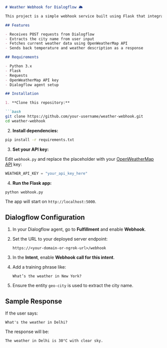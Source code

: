 
````markdown
# Weather Webhook for Dialogflow 🌦️

This project is a simple webhook service built using Flask that integrates Dialogflow with the OpenWeatherMap API to provide real-time weather updates for a given city.

## Features

- Receives POST requests from Dialogflow
- Extracts the city name from user input
- Fetches current weather data using OpenWeatherMap API
- Sends back temperature and weather description as a response

## Requirements

- Python 3.x
- Flask
- Requests
- OpenWeatherMap API key
- Dialogflow agent setup

## Installation

1. **Clone this repository:**

```bash
git clone https://github.com/your-username/weather-webhook.git
cd weather-webhook
````

2. **Install dependencies:**

```bash
pip install -r requirements.txt
```

3. **Set your API key:**

Edit `webhook.py` and replace the placeholder with your [OpenWeatherMap API](https://openweathermap.org/api) key:

```python
WEATHER_API_KEY = "your_api_key_here"
```

4. **Run the Flask app:**

```bash
python webhook.py
```

The app will start on `http://localhost:5000`.

## Dialogflow Configuration

1. In your Dialogflow agent, go to **Fulfillment** and enable **Webhook**.
2. Set the URL to your deployed server endpoint:

   ```
   https://<your-domain-or-ngrok-url>/webhook
   ```
3. In the **Intent**, enable **Webhook call for this intent**.
4. Add a training phrase like:

   ```
   What’s the weather in New York?
   ```
5. Ensure the entity `geo-city` is used to extract the city name.

## Sample Response

If the user says:

```
What's the weather in Delhi?
```

The response will be:

```
The weather in Delhi is 30°C with clear sky.
```


